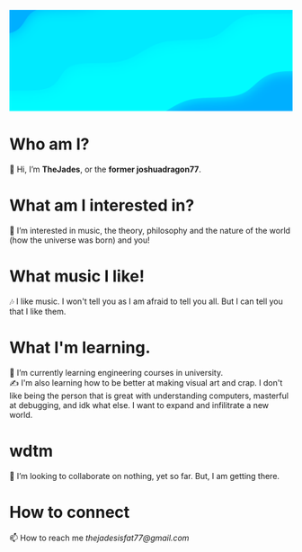 ![Energy Core;An image by TheJades](https://github.com/joshuadragon77/joshuadragon77/blob/main/Energy%20Core%20Smalled.png?raw=true)
# Who am I?
  👋 Hi, I’m **TheJades**, or the **former joshuadragon77**.
# What am I interested in?
  👀 I’m interested in music, the theory, philosophy and the nature of the world (how the universe was born) and you!
# What music I like!
  🎶 I like music. I won't tell you as I am afraid to tell you all. But I can tell you that I like them. 
# What I'm learning.
  🌱 I’m currently learning engineering courses in university.
  <br>
  ✍️ I'm also learning how to be better at making visual art and crap. I don't like being the person that is great with understanding computers, masterful at debugging, and idk what else. I want to expand and infilitrate a new world.
# wdtm
  💞️ I’m looking to collaborate on nothing, yet so far. But, I am getting there.
# How to connect
  📫 How to reach me _thejadesisfat77@gmail.com_

<!---
joshuadragon77/joshuadragon77 is a ✨ special ✨ repository because its `README.md` (this file) appears on your GitHub profile.
You can click the Preview link to take a look at your changes.
--->

